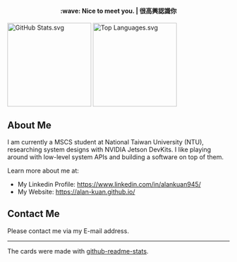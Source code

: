 <h4 align="center">
    :wave: Nice to meet you. | 很高興認識你
</h4>

<picture>
    <source
        srcset="https://github-readme-stats-alan-kuan.vercel.app/api?username=Alan-Kuan&show_icons=true&theme=gruvbox"
        media="(prefers-color-scheme: dark)"
    />
    <source
        srcset="https://github-readme-stats-alan-kuan.vercel.app/api?username=Alan-Kuan&show_icons=true"
        media="(prefers-color-scheme: light), (prefers-color-scheme: no-preference)"
    />
    <img
        alt="GitHub Stats.svg"
        height="190px" align="center"
        src="https://github-readme-stats-alan-kuan.vercel.app/api?username=Alan-Kuan&show_icons=true"
    />
</picture>
<picture>
    <source
        srcset="https://github-readme-stats-alan-kuan.vercel.app/api/top-langs?username=Alan-Kuan&layout=compact&theme=gruvbox"
        media="(prefers-color-scheme: dark)"
    />
    <source
        srcset="https://github-readme-stats-alan-kuan.vercel.app/api/top-langs?username=Alan-Kuan&layout=compact"
        media="(prefers-color-scheme: light), (prefers-color-scheme: no-preference)"
    />
    <img
        alt="Top Languages.svg"
        height="190px" align="center"
        src="https://github-readme-stats-alan-kuan.vercel.app/api/top-langs?username=Alan-Kuan&layout=compact"
    />
</picture>

## About Me
I am currently a MSCS student at National Taiwan University (NTU), researching system designs with NVIDIA Jetson DevKits.
I like playing around with low-level system APIs and building a software on top of them.

Learn more about me at:
- My Linkedin Profile: https://www.linkedin.com/in/alankuan945/
- My Website: https://alan-kuan.github.io/

## Contact Me
Please contact me via my E-mail address.

---

The cards were made with [github-readme-stats](https://github.com/anuraghazra/github-readme-stats).
